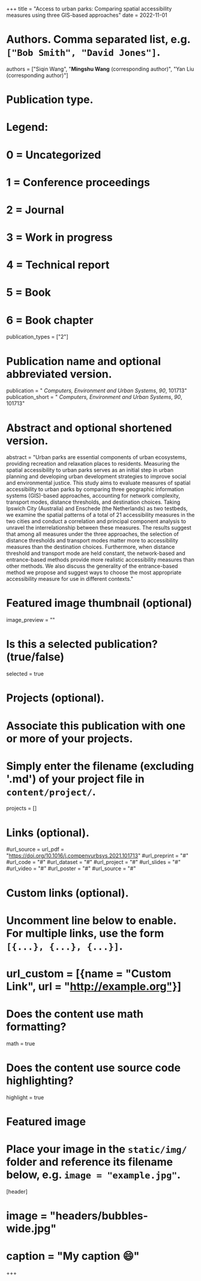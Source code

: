 +++
title = "Access to urban parks: Comparing spatial accessibility measures using three GIS-based approaches"
date = 2022-11-01

# Authors. Comma separated list, e.g. `["Bob Smith", "David Jones"]`.
authors = ["Siqin Wang", "**Mingshu Wang** (corresponding author)", "Yan Liu (corresponding author)"]

# Publication type.
# Legend:
# 0 = Uncategorized
# 1 = Conference proceedings
# 2 = Journal
# 3 = Work in progress
# 4 = Technical report
# 5 = Book
# 6 = Book chapter
publication_types = ["2"]

# Publication name and optional abbreviated version.
publication = " *Computers, Environment and Urban Systems*, *90*, 101713"
publication_short = " *Computers, Environment and Urban Systems*, *90*, 101713"

# Abstract and optional shortened version.
abstract = "Urban parks are essential components of urban ecosystems, providing recreation and relaxation places to residents. Measuring the spatial accessibility to urban parks serves as an initial step in urban planning and developing urban development strategies to improve social and environmental justice. This study aims to evaluate measures of spatial accessibility to urban parks by comparing three geographic information systems (GIS)-based approaches, accounting for network complexity, transport modes, distance thresholds, and destination choices. Taking Ipswich City (Australia) and Enschede (the Netherlands) as two testbeds, we examine the spatial patterns of a total of 21 accessibility measures in the two cities and conduct a correlation and principal component analysis to unravel the interrelationship between these measures. The results suggest that among all measures under the three approaches, the selection of distance thresholds and transport modes matter more to accessibility measures than the destination choices. Furthermore, when distance threshold and transport mode are held constant, the network-based and entrance-based methods provide more realistic accessibility measures than other methods. We also discuss the generality of the entrance-based method we propose and suggest ways to choose the most appropriate accessibility measure for use in different contexts."

# Featured image thumbnail (optional)
image_preview = ""

# Is this a selected publication? (true/false)
selected = true

# Projects (optional).
#   Associate this publication with one or more of your projects.
#   Simply enter the filename (excluding '.md') of your project file in `content/project/`.

projects = []

# Links (optional).
#url_source = 
url_pdf = "https://doi.org/10.1016/j.compenvurbsys.2021.101713"
#url_preprint = "#"
#url_code = "#"
#url_dataset = "#"
#url_project = "#"
#url_slides = "#"
#url_video = "#"
#url_poster = "#"
#url_source = "#"

# Custom links (optional).
#   Uncomment line below to enable. For multiple links, use the form `[{...}, {...}, {...}]`.
# url_custom = [{name = "Custom Link", url = "http://example.org"}]

# Does the content use math formatting?
math = true

# Does the content use source code highlighting?
highlight = true

# Featured image
# Place your image in the `static/img/` folder and reference its filename below, e.g. `image = "example.jpg"`.
[header]
# image = "headers/bubbles-wide.jpg"
# caption = "My caption :smile:"

+++

